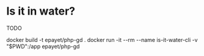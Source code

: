 # Is it in water?

TODO

docker build -t epayet/php-gd .
docker run -it --rm --name is-it-water-cli -v "$PWD":/app epayet/php-gd
